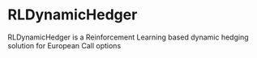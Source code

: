 # RLDynamicHedger
RLDynamicHedger is a Reinforcement Learning based dynamic hedging solution for European Call options
